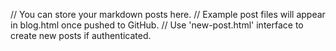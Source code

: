 // You can store your markdown posts here.
// Example post files will appear in blog.html once pushed to GitHub.
// Use 'new-post.html' interface to create new posts if authenticated.
